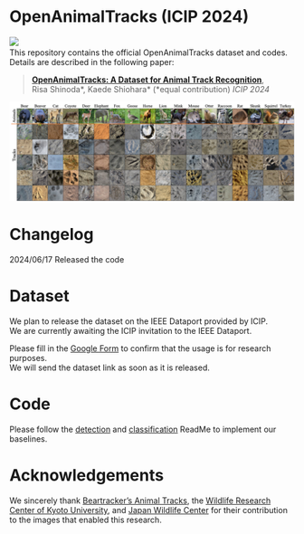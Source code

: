 # OpenAnimalTracks (ICIP 2024)
<a href='https://arxiv.org/abs/2406.09647'><img src='https://img.shields.io/badge/Paper-PDF-red'></a> &nbsp;   
This repository contains the official OpenAnimalTracks dataset and codes.
Details are described in the following paper: 
> [**OpenAnimalTracks: A Dataset for Animal Track Recognition**](),  
> Risa Shinoda*, Kaede Shiohara* (*equal contribution)
> *ICIP 2024*
<img src="fig/ teaser.png" width= "950px">

# Changelog
2024/06/17  Released the code

# Dataset
We plan to release the dataset on the IEEE Dataport provided by ICIP.   
We are currently awaiting the ICIP invitation to the IEEE Dataport.   

Please fill in the [Google Form](https://forms.gle/KRfVyjbKDTqtCPu36) to confirm that the usage is for research purposes.   
We will send the dataset link as soon as it is released.

# Code
Please follow the [detection](https://github.com/dahlian00/OpenAnimalTracks/tree/main/detection) and [classification](https://github.com/dahlian00/OpenAnimalTracks/tree/main/classification) ReadMe to implement our baselines.

# Acknowledgements
We sincerely thank [Beartracker’s Animal Tracks](https://www.bear-tracker.com/guide.html), the [Wildlife Research Center of Kyoto University](https://www.wrc.kyoto-u.ac.jp/en/), and [Japan Wildlife Center](https://www.jwc-web.org/top.html) for their contribution to the images that enabled this research.   
